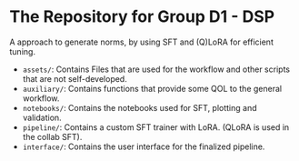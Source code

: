 # The Repository for Group D1 - DSP 
A approach to generate norms, by using SFT and (Q)LoRA for efficient tuning.

- <code>assets/</code>: Contains Files that are used for the workflow and other scripts that are not self-developed.
- <code>auxiliary/</code>: Contains functions that provide some QOL to the general workflow.
- <code>notebooks/</code>: Contains the notebooks used for SFT, plotting and validation.
- <code>pipeline/</code>: Contains a custom SFT trainer with LoRA. (QLoRA is used in the collab SFT).
- <code>interface/</code>: Contains the user interface for the finalized pipeline.
